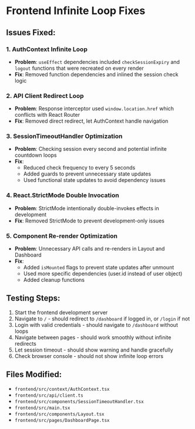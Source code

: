 # Frontend Infinite Loop Fixes

## Issues Fixed:

### 1. AuthContext Infinite Loop
- **Problem**: `useEffect` dependencies included `checkSessionExpiry` and `logout` functions that were recreated on every render
- **Fix**: Removed function dependencies and inlined the session check logic

### 2. API Client Redirect Loop
- **Problem**: Response interceptor used `window.location.href` which conflicts with React Router
- **Fix**: Removed direct redirect, let AuthContext handle navigation

### 3. SessionTimeoutHandler Optimization
- **Problem**: Checking session every second and potential infinite countdown loops
- **Fix**: 
  - Reduced check frequency to every 5 seconds
  - Added guards to prevent unnecessary state updates
  - Used functional state updates to avoid dependency issues

### 4. React.StrictMode Double Invocation
- **Problem**: StrictMode intentionally double-invokes effects in development
- **Fix**: Removed StrictMode to prevent development-only issues

### 5. Component Re-render Optimization
- **Problem**: Unnecessary API calls and re-renders in Layout and Dashboard
- **Fix**: 
  - Added `isMounted` flags to prevent state updates after unmount
  - Used more specific dependencies (user.id instead of user object)
  - Added cleanup functions

## Testing Steps:

1. Start the frontend development server
2. Navigate to `/` - should redirect to `/dashboard` if logged in, or `/login` if not
3. Login with valid credentials - should navigate to `/dashboard` without loops
4. Navigate between pages - should work smoothly without infinite redirects
5. Let session timeout - should show warning and handle gracefully
6. Check browser console - should not show infinite loop errors

## Files Modified:

- `frontend/src/context/AuthContext.tsx`
- `frontend/src/api/client.ts`
- `frontend/src/components/SessionTimeoutHandler.tsx`
- `frontend/src/main.tsx`
- `frontend/src/components/Layout.tsx`
- `frontend/src/pages/DashboardPage.tsx`
